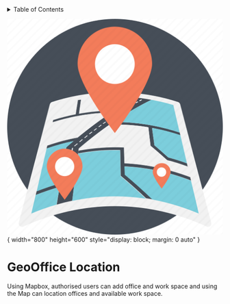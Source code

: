 <!-- TABLE OF CONTENTS -->
<details>
  <summary>Table of Contents</summary>
  <ol>
    <li><a href="#GeoOffice Location">About The Project</a></li>
    <li><a href="#installation">Installation </a></li>
    <li><a href="#usage">Usage</a></li>
    <li><a href="#technologies">Technologies</a></li>
    <li><a href="#process">Process</a></li>
    <li><a href="#testing">Testing</a></li>
    <li><a href="#challenges">Wins & Challenges</a>
    <li><a href="#contribution">Contribution</a></li>
    <li><a href="#license">License</a></li>
  </ol>
</details>


  ![alt text](https://github.com/PiroAvni/MAPBOX_MERN_APP/blob/main/logo.png "GeoOffice Location"){ width="800" height="600" style="display: block; margin: 0 auto" }



<!-- ABOUT THE PROJECT -->
# GeoOffice Location

Using Mapbox, authorised users can add office and work space and using the Map can location offices and available work space. 
